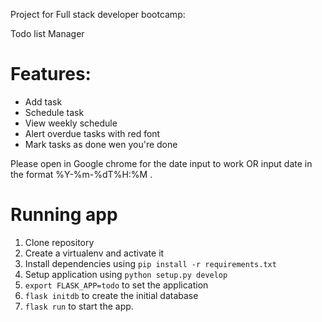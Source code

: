 Project for Full stack developer bootcamp:

Todo list Manager

# Features:
- Add task
- Schedule task
- View weekly schedule
- Alert overdue tasks with red font
- Mark tasks as done wen you're done


Please open in Google chrome for the date input to work OR 
input date in the format %Y-%m-%dT%H:%M .

# Running app

1. Clone repository
1. Create a virtualenv and activate it
1. Install dependencies using `pip install -r requirements.txt`
1. Setup application using `python setup.py develop`
1. `export FLASK_APP=todo` to set the application
1. `flask initdb` to create the initial database
1. `flask run` to start the app.
